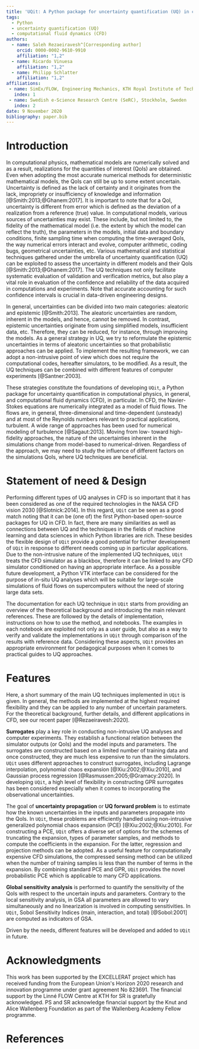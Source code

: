 ```yaml
---
title: 'UQit: A Python package for uncertainty quantification (UQ) in computational fluid dynamics (CFD)'
tags:
  - Python
  - uncertainty quantification (UQ)
  - computational fluid dynamics (CFD)
authors:
  - name: Saleh Rezaeiravesh^[Corresponding author]
    orcid: 0000-0002-9610-9910
    affiliation: "1,2"
  - name: Ricardo Vinuesa
    affiliation: "1,2"
  - name: Philipp Schlatter
    affiliation: "1,2"
affiliations:
 - name: SimEx/FLOW, Engineering Mechanics, KTH Royal Institute of Technology,
   index: 1
 - name: Swedish e-Science Research Centre (SeRC), Stockholm, Sweden
   index: 2
date: 9 November 2020
bibliography: paper.bib
---
```



# Introduction
In computational physics, mathematical models are numerically solved and as a result, realizations for the quantities of interest (QoIs) are obtained. 
Even when adopting the most accurate numerical methods for deterministic mathematical models, the QoIs can still be up to some extent uncertain. 
Uncertainty is defined as the lack of certainty and it originates from the lack, impropriety or insufficiency of knowledge and information [@Smith:2013;@Ghanem:2017].
It is important to note that for a QoI, uncertainty is different from error which is defined as the deviation of a realization from a reference (true) value. 
In computational models, various sources of uncertainties may exist.
These include, but not limited to, the fidelity of the mathematical model (i.e. the extent by which the model can reflect the truth), the parameters in the models, initial data and boundary conditions, finite sampling time when computing the time-averaged QoIs, the way numerical errors interact and evolve, computer arithmetic, coding bugs, geometrical uncertainties, etc. 
Various mathematical and statistical techniques gathered under the umbrella of uncertainty quantification (UQ) can be exploited to assess the uncertainty in different models and their QoIs [@Smith:2013;@Ghanem:2017]. 
The UQ techniques not only facilitate systematic evaluation of validation and verification metrics, but also play a vital role in evaluation of the confidence and reliability of the data acquired in computations and experiments. 
Note that accurate accounting for such confidence intervals is crucial in data-driven engineering designs. 


In general, uncertainties can be divided into two main categories: aleatoric and epistemic [@Smith:2013]. 
The aleatoric uncertainties are random, inherent in the models, and hence, cannot be removed.
In contrast, epistemic uncertainties originate from using simplified models, insufficient data, etc.
Therefore,  they can be reduced, for instance, through improving the models. 
As a general strategy in UQ, we try to reformulate the epistemic uncertainties in terms of aleatoric uncertainties so that probabilistic approaches can be applied. 
To implement the resulting framework, we can adopt a non-intrusive point of view which does not require the computational codes, hereafter simulators, to be modified.
As a result, the UQ techniques can be combined with different features of computer experiments [@Santner:2003].


These strategies constitute the foundations of developing `UQit`, a Python package for uncertainty quantification in computational physics, in general, and computational fluid dynamics (CFD), in particular. 
In CFD, the Navier-Stokes equations are numerically integrated as a model of fluid flows. 
The flows are, in general, three-dimensional and time-dependent (unsteady) and at most of the Reynolds numbers relevant to practical applications, turbulent. 
A wide range of approaches has been used for numerical modeling of turbulence [@Sagaut:2013].
Moving from low- toward high-fidelity approaches, the nature of the uncertainties inherent in the simulations change from model-based to numerical-driven. 
Regardless of the approach, we may need to study the influence of different factors on the simulations QoIs, where UQ techniques are beneficial. 


# Statement of need \& Design
Performing different types of UQ analyses in CFD is so important that it has been considered as one of the required technologies in the NASA CFD vision 2030 [@Slotnick:2014].
In this regard, `UQit` can be seen as a good match noting that it can be (one of) the first Python-based open-source packages for UQ in CFD.
In fact, there are many similarities as well as connections between UQ and the techniques in the fields of machine learning and data sciences in which Python libraries are rich. 
These besides the flexible design of `UQit` provide a good potential for further development of `UQit` in response to different needs coming up in particular applications. 
Due to the non-intrusive nature of the implemented UQ techniques, `UQit` treats the CFD simulator as a blackbox, therefore it can be linked to any CFD simulator conditioned on having an appropriate interface.
As a possible future development, a Python VTK interface can be considered for the purpose of in-situ UQ analyses which will be suitable for large-scale simulations of fluid flows on supercomputers without the need of storing large data sets.

The documentation for each UQ technique in `UQit` starts from providing an overview of the theoretical background and introducing the main relevant references. 
These are followed by the details of implementation, instructions on how to use the method, and notebooks.
The examples in each notebook are exploited not only as a user guide, but also as a way to verify and validate the implementations in `UQit` through comparison of the results with reference data. 
Considering these aspects, `UQit` provides an appropriate environment for pedagogical purposes when it comes to practical guides to UQ approaches.  


# Features
Here, a short summary of the main UQ techniques implemented in `UQit` is given. 
In general, the methods are implemented at the highest required flexibility and they can be applied to any number of uncertain parameters. 
For the theoretical background, further details, and different applications in CFD, see our recent paper [@Rezaeiravesh:2020].

**Surrogates** play a key role in conducting non-intrusive UQ analyses and computer experiments.
They establish a functional relation between the simulator outputs (or QoIs) and the model inputs and parameters. 
The surrogates are constructed based on a limited number of training data and once constructed, they are much less expensive to run than the simulators. 
`UQit` uses different approaches to construct surrogates, including Lagrange interpolation, polynomial chaos expansion [@Xiu:2002;@Xiu:2010], and Gaussian process regression [@Rasmussen:2005;@Gramacy:2020]. 
In developing `UQit`, a high level of flexibility in constructing GPR surrogates has been considered especially when it comes to incorporating the observational uncertainties.


The goal of **uncertainty propagation** or **UQ forward problem** is to estimate how the known uncertainties in the inputs and parameters propagate into the QoIs. 
In `UQit`, these problems are efficiently handled using non-intrusive generalized polynomial chaos expansion (PCE) [@Xiu:2002;@Xiu:2010]. 
For constructing a PCE, `UQit` offers a diverse set of options for the schemes of truncating the expansion, types of parameter samples, and methods to compute the coefficients in the expansion.
For the latter, regression and projection methods can be adopted. 
As a useful feature for computationally expensive CFD simulations, the compressed sensing method can be utilized when the number of training samples is less than the number of terms in the expansion. 
By combining standard PCE and GPR, `UQit` provides the novel probabilistic PCE which is applicable to many CFD applications. 
    
    
**Global sensitivity analysis** is performed to quantify the sensitivity of the QoIs with respect to the uncertain inputs and parameters. 
Contrary to the local sensitivity analysis, in GSA all parameters are allowed to vary simultaneously and no linearization is involved in computing sensitivities. 
In `UQit`, Sobol Sensitivity Indices (main, interaction, and total) [@Sobol:2001] are computed as indicators of GSA. 

Driven by the needs, different features will be developed and added to `UQit` in future.


# Acknowledgments
This work has been supported by the EXCELLERAT project which has received funding from the European Union's Horizon 2020 research and innovation programme under grant agreement No 823691.
The financial support by the Linn&#233; FLOW Centre at KTH for SR is gratefully acknowledged.
PS and SR acknowledge financial support by the Knut and Alice Wallenberg Foundation as part of the Wallenberg Academy Fellow programme.


# References
